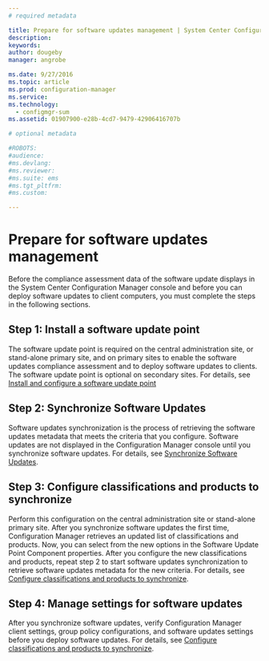 ```yaml
---
# required metadata

title: Prepare for software updates management | System Center Configuration Manager
description:
keywords:
author: dougebymanager: angrobe

ms.date: 9/27/2016
ms.topic: article
ms.prod: configuration-manager
ms.service:
ms.technology:
  - configmgr-sum
ms.assetid: 01907900-e28b-4cd7-9479-42906416707b

# optional metadata

#ROBOTS:
#audience:
#ms.devlang:
#ms.reviewer:
#ms.suite: ems
#ms.tgt_pltfrm:
#ms.custom:

---
```


# Prepare for software updates management
Before the compliance assessment data of the software update displays in the System Center Configuration Manager console and before you can deploy software updates to client computers, you must complete the steps in the following sections.

## Step 1: Install a software update point  
The software update point is required on the central administration site, or stand-alone primary site, and on primary sites to enable the software updates compliance assessment and to deploy software updates to clients. The software update point is optional on secondary sites. For details, see [Install and configure a software update point](install-a-software-update-point.md)  

## Step 2: Synchronize Software Updates
Software updates synchronization is the process of retrieving the software updates metadata that meets the criteria that you configure. Software updates are not displayed in the Configuration Manager console until you synchronize software updates. For details, see [Synchronize Software Updates](synchronize-software-updates).   

## Step 3: Configure classifications and products to synchronize
Perform this configuration on the central administration site or stand-alone primary site. After you synchronize software updates the first time, Configuration Manager retrieves an updated list of classifications and products. Now, you can select from the new options in the Software Update Point Component properties. After you configure the new classifications and products, repeat step 2 to start software updates synchronization to retrieve software updates metadata for the new criteria. For details, see [Configure classifications and products to synchronize](configure-products-and-classifications.md).

## Step 4: Manage settings for software updates
After you synchronize software updates, verify Configuration Manager client settings, group policy configurations, and software updates settings before you deploy software updates. For details, see [Configure classifications and products to synchronize](configure-products-and-classifications.md).
